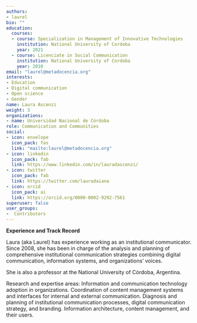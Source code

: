 ```yaml
---
authors:
- laurel
bio: ""
education:
  courses:
  - course: Specialization in Management of Innovative Technologies
    institution: National University of Cordoba
    year: 2021
  - course: Licenciate in Social Communication
    institution: National University of Cordoba
    year: 2010
email: "laurel@metadocencia.org"
interests:
- Education
- Digital communication
- Open science
- Gender
name: Laura Ascenzi
weight: 3
organizations:
- name: Universidad Nacional de Córdoba
role: Communication and Communities
social:
- icon: envelope
  icon_pack: fas
  link: "mailto:laurel@metadocencia.org"
- icon: linkedin
  icon_pack: fab
  link: https://www.linkedin.com/in/lauradascenzi/
- icon: twitter
  icon_pack: fab
  link: https://twitter.com/lauradaiana
- icon: orcid
  icon_pack: ai
  link: https://orcid.org/0000-0002-9292-7561
superuser: false
user_groups:
-  Contributors
---
```

**Experience and Track Record**

Laura (aka Laurel) has experience working as an institutional communicator. Since 2008, she has been in charge of the analysis and planning of comprehensive institutional communication strategies combining digital communication, information systems, and organizations’ voices. 

She is also a professor at the National University of Córdoba, Argentina.

Research and expertise areas: Information and communication technology adoption in organizations. Coordination of content management systems and interfaces for internal and external communication. Diagnosis and planning of institutional communication processes, digital communication strategy, and branding. Information architecture, content management, and their users.
